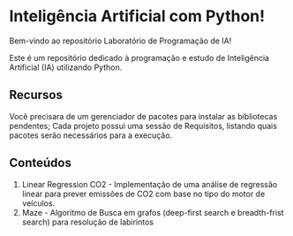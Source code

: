 # Inteligência Artificial com Python!

Bem-vindo ao repositório Laboratório de Programação de IA!

Este é um repositório dedicado à programação e estudo de Inteligência Artificial (IA) utilizando Python.

## Recursos
Você precisara de um gerenciador de pacotes para instalar as bibliotecas pendentes; 
Cada projeto possui uma sessão de Requisitos, listando quais pacotes serão necessários para a execução.

## Conteúdos
1. Linear Regression CO2 - Implementação de uma análise de regressão linear para prever emissões de CO2 com base no tipo do motor de veículos.
2. Maze - Algoritmo de Busca em grafos (deep-first search e breadth-frist search) para resolução de labirintos

